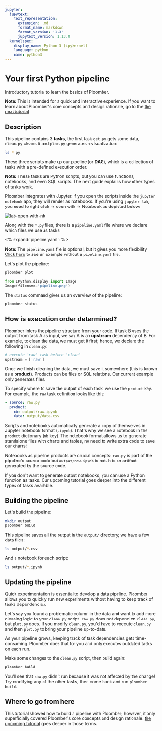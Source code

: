 ```yaml
---
jupyter:
  jupytext:
    text_representation:
      extension: .md
      format_name: markdown
      format_version: '1.3'
      jupytext_version: 1.13.0
  kernelspec:
    display_name: Python 3 (ipykernel)
    language: python
    name: python3
---
```



# Your first Python pipeline

<!-- start description -->
Introductory tutorial to learn the basics of Ploomber.
<!-- end description -->

**Note:** This is intended for a quick and interactive experience. If you want
to learn about Ploomber's core concepts and design rationale, go to the
[the next tutorial](https://ploomber.readthedocs.io/en/stable/get-started/basic-concepts.html)


## Description

This pipeline contains 3 **tasks**, the first task `get.py` gets some data,
`clean.py` cleans it and `plot.py` generates a visualization:

```bash
ls *.py
```

These three scripts make up our pipeline (or **DAG**), which is a collection
of tasks with a pre-defined execution order.

**Note:** These tasks are Python scripts, but you can use functions, notebooks,
and even SQL scripts. The next guide explains how other types of tasks work.

Ploomber integrates with Jupyter. If you open the scripts inside the
`jupyter notebook` app, they will render as notebooks. If you're using `jupyter lab`, you need to right click -> open with -> Notebook as depicted below:

![lab-open-with-nb](https://ploomber.io/doc/lab-open-with-notebook.png)

Along with the `*.py` files, there is a `pipeline.yaml` file where we declare
which files we use as tasks:

<% expand('pipeline.yaml') %>

**Note:** The `pipeline.yaml` file is optional, but it gives you more flexibility.
[Click here](https://github.com/ploomber/projects/tree/master/spec-api-directory) to see an example without a `pipeline.yaml` file.


Let's plot the pipeline:

```bash
ploomber plot
```

```python
from IPython.display import Image
Image(filename='pipeline.png')
```

The `status` command gives us an overview of the pipeline:

```bash
ploomber status
```

## How is execution order determined?

Ploomber infers the pipeline structure from your code. If task B uses the output from
task A as input, we say A is an **upstream** dependency of B. For example, to
clean the data, we must get it first; hence, we declare the following in `clean.py`:

~~~python
# execute 'raw" task before 'clean'
upstream = ['raw']
~~~

Once we finish cleaning the data, we must save it somewhere (this is known
as a **product**). Products can be files or SQL relations. Our current example
only generates files.

To specify where to save the output of each task, we use the `product`
key. For example, the `raw` task definition looks like this:

~~~yaml
- source: raw.py
  product:
    nb: output/raw.ipynb
    data: output/data.csv
~~~


Scripts and notebooks automatically generate a copy of themselves in Jupyter
notebook format (`.ipynb`). That's why we see a notebook in the `product`
dictionary (`nb` key). The notebook format allows us to generate standalone
files with charts and tables, no need to write extra code to save our charts!

Notebooks as pipeline products are crucial concepts: `raw.py` is part of the pipeline's
source code but `output/raw.ipynb` is not. It is an artifact generated by the source code.

If you don't want to generate output notebooks, you can use a Python function
as tasks. Our upcoming tutorial goes deeper into the different types of tasks available.

## Building the pipeline

Let's build the pipeline:

```bash
mkdir output
ploomber build
```

This pipeline saves all the output in the `output/` directory; we have a few
data files:

```bash
ls output/*.csv
```

And a notebook for each script:

```bash
ls output/*.ipynb
```

## Updating the pipeline

Quick experimentation is essential to develop a data pipeline. Ploomber allows
you to quickly run new experiments without having to keep track of tasks
dependencies.

Let's say you found a problematic column in the data and want to add more
cleaning logic to your `clean.py` script. `raw.py` does not depend
on `clean.py`, but `plot.py` does. If you modify `clean.py`, you'd have
to execute `clean.py` and then `plot.py` to bring your pipeline up-to-date.

As your pipeline grows, keeping track of task dependencies gets time-consuming.
Ploomber does that for you and only executes outdated tasks on each run.

Make some changes to the `clean.py` script, then build again:

```bash
ploomber build
```

You'll see that `raw.py` didn't run because it was not affected by the change! Try modifying any of the other tasks, then come
back and run `ploomber build`.


## Where to go from here

This tutorial showed how to build a pipeline with Ploomber; however, it only
superficially covered Ploomber's core concepts and design rationale. [the upcoming
tutorial](https://ploomber.readthedocs.io/en/stable/get-started/basic-concepts.html)
goes deeper in those terms.